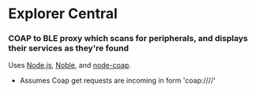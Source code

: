 # Explorer Central
### COAP to BLE proxy which scans for peripherals, and displays their services as they're found

Uses [Node.js](https://nodejs.org), [Noble](https://github.com/sandeepmistry/noble), and [node-coap](https://github.com/mcollina/node-coap).

- Assumes Coap get requests are incoming in form 'coap://<host>/<uuid>/'